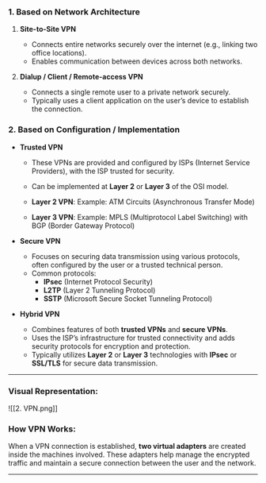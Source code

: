 ### **1. Based on Network Architecture**

1. **Site-to-Site VPN**
    
    - Connects entire networks securely over the internet (e.g., linking two office locations).
    - Enables communication between devices across both networks.
2. **Dialup / Client / Remote-access VPN**
    
    - Connects a single remote user to a private network securely.
    - Typically uses a client application on the user’s device to establish the connection.

### **2. Based on Configuration / Implementation**

- **Trusted VPN**
    
    - These VPNs are provided and configured by ISPs (Internet Service Providers), with the ISP trusted for security.
        
    - Can be implemented at **Layer 2** or **Layer 3** of the OSI model.
        
    - **Layer 2 VPN**: Example: ATM Circuits (Asynchronous Transfer Mode)
        
    - **Layer 3 VPN**: Example: MPLS (Multiprotocol Label Switching) with BGP (Border Gateway Protocol)
        
- **Secure VPN**
    
    - Focuses on securing data transmission using various protocols, often configured by the user or a trusted technical person.
    - Common protocols:
        - **IPsec** (Internet Protocol Security)
        - **L2TP** (Layer 2 Tunneling Protocol)
        - **SSTP** (Microsoft Secure Socket Tunneling Protocol)
- **Hybrid VPN**
    
    - Combines features of both **trusted VPNs** and **secure VPNs**.
    - Uses the ISP’s infrastructure for trusted connectivity and adds security protocols for encryption and protection.
    - Typically utilizes **Layer 2** or **Layer 3** technologies with **IPsec** or **SSL/TLS** for secure data transmission.

---

### **Visual Representation:**

![[2. VPN.png]]

### **How VPN Works:**

When a VPN connection is established, **two virtual adapters** are created inside the machines involved. These adapters help manage the encrypted traffic and maintain a secure connection between the user and the network.

---
